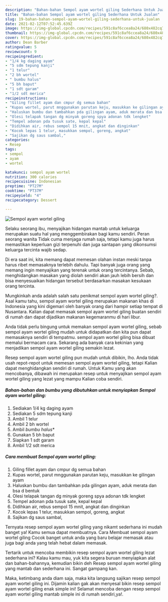 ```yaml
---
description: "Bahan-bahan Sempol ayam wortel giling Sederhana Untuk Jualan"
title: "Bahan-bahan Sempol ayam wortel giling Sederhana Untuk Jualan"
slug: 19-bahan-bahan-sempol-ayam-wortel-giling-sederhana-untuk-jualan
date: 2021-02-12T07:52:45.639Z
image: https://img-global.cpcdn.com/recipes/591c8af6ccea8a24/680x482cq70/sempol-ayam-wortel-giling-foto-resep-utama.jpg
thumbnail: https://img-global.cpcdn.com/recipes/591c8af6ccea8a24/680x482cq70/sempol-ayam-wortel-giling-foto-resep-utama.jpg
cover: https://img-global.cpcdn.com/recipes/591c8af6ccea8a24/680x482cq70/sempol-ayam-wortel-giling-foto-resep-utama.jpg
author: Dean Barber
ratingvalue: 5
reviewcount: 9
recipeingredient:
- "1/4 kg daging ayam"
- "5 sdm tepung kanji"
- "1 telur"
- "2 bh wortel"
- " bumbu halus"
- "5 bh baput"
- "1 sdt garam"
- "1/2 sdt merica"
recipeinstructions:
- "Giling fillet ayam dan cmpur dg semua bahan"
- "Kupas wortel, parut mnggunakan parutan keju, masukkan ke gilingan ayam"
- "Haluskan bumbu dan tambahkan pda gilingan ayam, aduk merata dan bsa d bentuk"
- "Olesi telapak tangan dg minyak goreng spya adonan tdk lengket"
- "Tempel adonan pda tusuk sate, kepal kepal"
- "Didihkan air, rebus sempol 15 mnit, angkat dan dinginkan"
- "Kocok lepas 1 telur, masukkan sempol, goreng, angkat"
- "Sajikan dg saus sambal,"
categories:
- Resep
tags:
- sempol
- ayam
- wortel

katakunci: sempol ayam wortel 
nutrition: 300 calories
recipecuisine: Indonesian
preptime: "PT27M"
cooktime: "PT37M"
recipeyield: "4"
recipecategory: Dessert

---
```



![Sempol ayam wortel giling](https://img-global.cpcdn.com/recipes/591c8af6ccea8a24/680x482cq70/sempol-ayam-wortel-giling-foto-resep-utama.jpg)

Selaku seorang ibu, menyajikan hidangan mantab untuk keluarga merupakan suatu hal yang menggembirakan bagi kamu sendiri. Peran seorang  wanita Tidak cuma menjaga rumah saja, tetapi kamu juga harus memastikan keperluan gizi terpenuhi dan juga santapan yang dikonsumsi keluarga tercinta wajib sedap.

Di era  saat ini, kita memang dapat memesan olahan instan meski tanpa harus ribet memasaknya terlebih dahulu. Tapi banyak juga orang yang memang ingin menyajikan yang terenak untuk orang tercintanya. Sebab, menghidangkan masakan yang diolah sendiri akan jauh lebih bersih dan bisa menyesuaikan hidangan tersebut berdasarkan masakan kesukaan orang tercinta. 



Mungkinkah anda adalah salah satu penikmat sempol ayam wortel giling?. Asal kamu tahu, sempol ayam wortel giling merupakan makanan khas di Indonesia yang kini digemari oleh banyak orang dari hampir setiap tempat di Nusantara. Kalian dapat memasak sempol ayam wortel giling buatan sendiri di rumah dan dapat dijadikan makanan kegemaranmu di hari libur.

Anda tidak perlu bingung untuk memakan sempol ayam wortel giling, sebab sempol ayam wortel giling mudah untuk didapatkan dan kita pun dapat memasaknya sendiri di tempatmu. sempol ayam wortel giling bisa dibuat memalui bermacam cara. Sekarang ada banyak cara kekinian yang menjadikan sempol ayam wortel giling semakin lezat.

Resep sempol ayam wortel giling pun mudah untuk dibikin, lho. Anda tidak usah repot-repot untuk memesan sempol ayam wortel giling, tetapi Kalian dapat menghidangkan sendiri di rumah. Untuk Kamu yang akan mencobanya, dibawah ini merupakan resep untuk menyajikan sempol ayam wortel giling yang lezat yang mampu Kalian coba sendiri.

<!--inarticleads1-->

##### Bahan-bahan dan bumbu yang dibutuhkan untuk menyiapkan Sempol ayam wortel giling:

1. Sediakan 1/4 kg daging ayam
1. Sediakan 5 sdm tepung kanji
1. Ambil 1 telur
1. Ambil 2 bh wortel
1. Ambil  *bumbu halus**
1. Gunakan 5 bh baput
1. Siapkan 1 sdt garam
1. Ambil 1/2 sdt merica




<!--inarticleads2-->

##### Cara membuat Sempol ayam wortel giling:

1. Giling fillet ayam dan cmpur dg semua bahan
1. Kupas wortel, parut mnggunakan parutan keju, masukkan ke gilingan ayam
1. Haluskan bumbu dan tambahkan pda gilingan ayam, aduk merata dan bsa d bentuk
1. Olesi telapak tangan dg minyak goreng spya adonan tdk lengket
1. Tempel adonan pda tusuk sate, kepal kepal
1. Didihkan air, rebus sempol 15 mnit, angkat dan dinginkan
1. Kocok lepas 1 telur, masukkan sempol, goreng, angkat
1. Sajikan dg saus sambal,




Ternyata resep sempol ayam wortel giling yang nikamt sederhana ini mudah banget ya! Kamu semua dapat membuatnya. Cara Membuat sempol ayam wortel giling Cocok banget untuk anda yang baru belajar memasak atau juga bagi anda yang telah hebat dalam memasak.

Tertarik untuk mencoba membikin resep sempol ayam wortel giling lezat sederhana ini? Kalau kamu mau, yuk kita segera buruan menyiapkan alat dan bahan-bahannya, kemudian bikin deh Resep sempol ayam wortel giling yang mantab dan sederhana ini. Sangat gampang kan. 

Maka, ketimbang anda diam saja, maka kita langsung sajikan resep sempol ayam wortel giling ini. Dijamin kalian gak akan menyesal bikin resep sempol ayam wortel giling enak simple ini! Selamat mencoba dengan resep sempol ayam wortel giling mantab simple ini di rumah sendiri,ya!.

